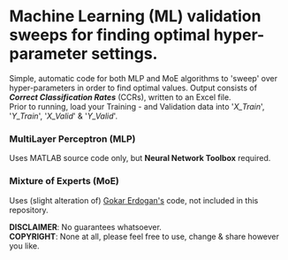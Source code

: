 # Machine Learning (ML) validation sweeps for finding optimal hyper-parameter settings.

Simple, automatic code for both MLP and MoE algorithms to 'sweep' over hyper-parameters in order to find optimal values. Output consists of **_Correct Classification Rates_** (CCRs), written to an Excel file. <br>
Prior to running, load your Training - and Validation data into '*X_Train*', '*Y_Train*', '*X_Valid*' & '*Y_Valid*'.


### MultiLayer Perceptron (MLP) 
Uses MATLAB source code only, but **Neural Network Toolbox** required.

### Mixture of Experts (MoE) 
Uses (slight alteration of) [Gokar Erdogan's](https://goker.wordpress.com/2011/07/01/mixture-of-experts/) code, not included in this repository.

**DISCLAIMER**: No guarantees whatsoever. <br>
**COPYRIGHT**: None at all, please feel free to use, change & share however you like. 
